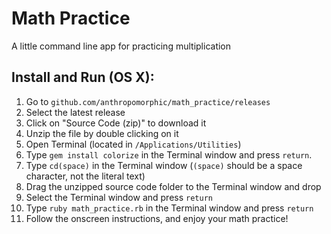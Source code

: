 Math Practice
=============

A little command line app for practicing multiplication

Install and Run (OS X):
-------------

1. Go to `github.com/anthropomorphic/math_practice/releases`
2. Select the latest release
3. Click on "Source Code (zip)" to download it
4. Unzip the file by double clicking on it
5. Open Terminal (located in `/Applications/Utilities`)
6. Type `gem install colorize` in the Terminal window and press `return`.
7. Type `cd(space)` in the Terminal window (`(space)` should be a space character, not the literal text)
8. Drag the unzipped source code folder to the Terminal window and drop
9. Select the Terminal window and press `return`
10. Type `ruby math_practice.rb` in the Terminal window and press `return`
11. Follow the onscreen instructions, and enjoy your math practice!
